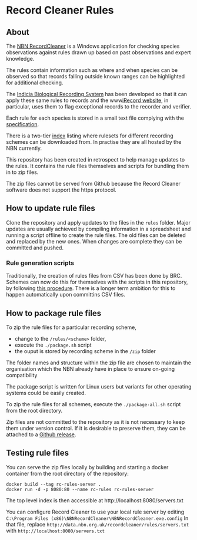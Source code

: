 # Record Cleaner Rules

## About
The [NBN RecordCleaner](https://nbn.org.uk/tools-and-resources/nbn-toolbox/nbn-record-cleaner/)
is a Windows application for checking species observations against rules drawn
up based on past observations and expert knowledge.

The rules contain information such as where and when species can be observed
so that records falling outside known ranges can be highlighted for additional 
checking.

The [Indicia Biological Recording System](http://www.indicia.org.uk/) has been
developed so that it can apply these same rules to records and the
www[iRecord website](https://www.brc.ac.uk/irecord/), in particular, uses them
to flag exceptional records to the recorder and verifier.

Each rule for each species is stored in a small text file complying with the
[specification](https://data.nbn.org.uk/recordcleaner/documentation/NBNRecordCleanerRuleGuide.pdf).

There is a two-tier [index](https://data.nbn.org.uk/recordcleaner/rules/servers.txt)
listing where rulesets for different recording schemes can be
downloaded from. In practise they are all hosted by the NBN currently.

This repository has been created in retrospect to help manage updates to the
rules. It contains the rule files themselves and scripts for bundling them in
to zip files.

The zip files cannot be served from Github because the Record Cleaner software
does not support the https protocol.

## How to update rule files
Clone the repository and apply updates to the files in the `rules` folder.
Major updates are usually achieved by compiling information in a spreadsheet
and running a script offline to create the rule files. The old files can be
deleted and replaced by the new ones. When changes are complete they can be
committed and pushed.

### Rule generation scripts
Traditionally, the creation of rules files from CSV has been done by BRC.
Schemes can now do this for themselves with the scripts in this repository, by
following [this procedure](scripts/README.md). There is a longer term ambition 
for this to happen automatically upon committins CSV files.

## How to package rule files
To zip the rule files for a particular recording scheme,
 - change to the `/rules/<scheme>` folder,
 - execute the `./package.sh` script
 - the ouput is stored by recording scheme in the `/zip` folder

 The folder names and structure within the zip file are chosen to maintain the
 organisation which the NBN already have in place to ensure on-going
 compatibility

The package script is written for Linux users but variants for other operating
systems could be easily created.

To zip the rule files for all schemes, execute the `./package-all.sh` script
from the root directory.

Zip files are not committed to the repository as it is not necessary to keep
them under version control. If it is desirable to preserve them, they can be 
attached to a [Github release](https://docs.github.com/en/repositories/releasing-projects-on-github/managing-releases-in-a-repository).

## Testing rule files
You can serve the zip files locally by building and starting a docker container
from the root directory of the repository:
```
docker build --tag rc-rules-server .
docker run -d -p 8080:80 --name rc-rules rc-rules-server
```
The top level index is then accessible at http://localhost:8080/servers.txt

You can configure Record Cleaner to use your local rule server by
editing `C:\Program Files (x86)\NBNRecordCleaner\NBNRecordCleaner.exe.config`
In that file, replace `http://data.nbn.org.uk/recordcleaner/rules/servers.txt`
with `http://localhost:8080/servers.txt`
